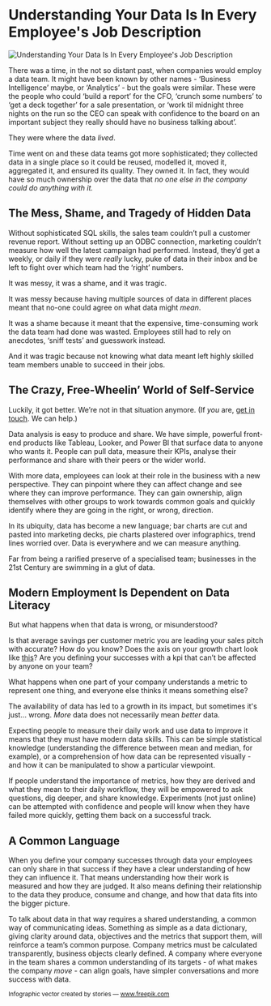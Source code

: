 # Understanding Your Data Is In Every Employee's Job Description

<img src="https://backhand.tech/images/blog/Statistics.jpg" alt="Understanding Your Data Is In Every Employee's Job Description" />

There was a time, in the not so distant past, when companies would employ a data team. It might have been known by other names - ‘Business Intelligence’ maybe, or  ‘Analytics’ - but the goals were similar. These were the people who could ‘build a report’ for the CFO, ‘crunch some numbers’ to ‘get a deck together’ for a sale presentation, or ‘work til midnight three nights on the run so the CEO can speak with confidence to the board on an important subject they really should have no business talking about’.

They were where the data _lived_.

Time went on and these data teams got more sophisticated;  they collected data in a single place so it could be reused, modelled it, moved it, aggregated it, and ensured its quality. They owned it. In fact, they would have so much ownership over the data that _no one else in the company could do anything with it._


## The Mess, Shame, and Tragedy of Hidden Data

Without sophisticated SQL skills, the sales team couldn’t pull a customer revenue report. Without setting up an ODBC connection, marketing couldn’t measure how well the latest campaign had performed. Instead, they’d get a weekly, or daily if they were _really_ lucky, puke of data in their inbox and be left to fight over which team had the ‘right’ numbers.

It was messy, it was a shame, and it was tragic.

It was messy because having multiple sources of data in different places meant that no-one could agree on what data might _mean_.

It was a shame because it meant that the expensive, time-consuming work the data team had done was wasted. Employees still had to rely on anecdotes, ‘sniff tests’ and guesswork instead.

And it was tragic because not knowing what data meant left highly skilled team members unable to succeed in their jobs.


## The Crazy, Free-Wheelin’ World of Self-Service

Luckily, it got better. We’re not in that situation anymore. (If _you_ are, [get in touch](https://backhand.tech). We can help.)

Data analysis is easy to produce and share. We have simple, powerful front-end products like Tableau, Looker, and Power BI that surface data to anyone who wants it. People can pull data, measure their KPIs, analyse their performance and share with their peers or the wider world.

With more data, employees can look at their role in the business with a new perspective. They can pinpoint where they can affect change and see where they can improve performance. They can gain ownership, align themselves with other groups to work towards common goals and quickly identify where they are going in the right, or wrong, direction.

In its ubiquity, data has become a new language; bar charts are cut and pasted into marketing decks, pie charts plastered over infographics, trend lines worried over. Data is everywhere and we can measure anything.

Far from being a rarified preserve of a specialised team; businesses in the 21st Century are swimming in a glut of data.


## Modern Employment Is Dependent on Data Literacy

But what happens when that data is wrong, or misunderstood?

Is that average savings per customer metric you are leading your sales pitch with accurate? How do you know? Does the axis on your growth chart look like [this](https://ftalphaville.ft.com/2020/05/18/1589795135000/When-axes-get-truly-evil/)? Are you defining your successes with a kpi that can’t be affected by anyone on your team?

What happens when one part of your company understands a metric to represent one thing, and everyone else thinks it means something else?

The availability of data has led to a growth in its impact, but sometimes it's just… wrong. _More_ data does not necessarily mean _better_ data.

Expecting people to measure their daily work and use data to improve it means that they must have modern data skills. This can be simple statistical knowledge (understanding the difference between mean and median, for example), or a comprehension of how data can be represented visually - and how it can be manipulated to show a particular viewpoint.

If people understand the importance of metrics, how they are derived and what they mean to their daily workflow, they will be empowered to ask questions, dig deeper, and share knowledge. Experiments (not just online) can be attempted with confidence and people will know when they have failed more quickly, getting them back on a successful track.


## A Common Language

When you define your company successes through data your employees can only share in that success if they have a clear understanding of how they can influence it. That means understanding how their work is measured and how they are judged. It also means defining their relationship to the data they produce, consume and change, and how that data fits into the bigger picture.

To talk about data in that way requires a shared understanding, a common way of communicating ideas. Something as simple as a data dictionary, giving clarity around data, objectives and the metrics that support them, will reinforce a team’s common purpose. Company metrics must be calculated transparently, business objects clearly defined. A company where everyone in the team shares a common understanding of its targets - of what makes the company _move_ - can align goals, have simpler conversations and more success with data.


<small>Infographic vector created by stories — www.freepik.com</small>
